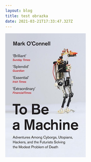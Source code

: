 ```yaml
---
layout: blog
title: test obrazka
date: 2021-03-21T17:33:47.327Z
---
```

![](/images/uploads/to_be_a_machine.jpg)